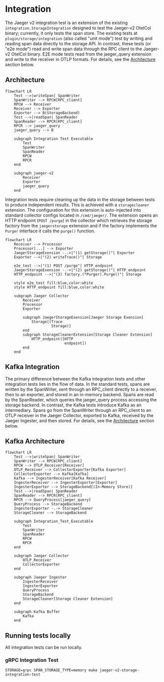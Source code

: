 # Integration

The Jaeger v2 integration test is an extension of the existing `integration.StorageIntegration` designed to test the Jaeger-v2 OtelCol binary; currently, it only tests the span store. The existing tests at `plugin/storage/integration` (also called "unit mode") test by writing and reading span data directly to the storage API. In contrast, these tests (or "e2e mode") read and write span data through the RPC client to the Jaeger-v2 OtelCol binary. E2E mode tests read from the jaeger_query extension and write to the receiver in OTLP formats. For details, see the [Architecture](#architecture) section below.

## Architecture

```mermaid
flowchart LR
    Test -->|writeSpan| SpanWriter
    SpanWriter --> RPCW[RPC_client]
    RPCW --> Receiver
    Receiver --> Exporter
    Exporter --> B(StorageBackend)
    Test -->|readSpan| SpanReader
    SpanReader --> RPCR[RPC_client]
    RPCR --> jaeger_query
    jaeger_query --> B

    subgraph Integration Test Executable
        Test
        SpanWriter
        SpanReader
        RPCW
        RPCR
    end

    subgraph jaeger-v2
        Receiver
        Exporter
        jaeger_query
    end
```

Integration tests require cleaning up the data in the storage between tests to produce independent results. This is achieved with a `storagecleaner` extension. The configuration for this extension is auto-injected into standard collector configs located in `/cmd/jaeger/`. The extension opens an HTTP endpoint (`POST /purge`) in the collector which retrieves the storage factory from the `jaegerstorage` extension and if the factory implements the `Purger` interface it calls the `purge()` function.

```mermaid
flowchart LR
    Receiver --> Processor
    Processor[...] --> Exporter
    JaegerStorageExension -.->|"(1) getStorage()"| Exporter
    Exporter -->|"(2) writeTrace()"| Storage

    e2e_test -->|"(1) POST /purge"| HTTP_endpoint
    JaegerStorageExension -.->|"(2) getStorage()"| HTTP_endpoint
    HTTP_endpoint -->|"(3) factory.(*Purger).Purge()"| Storage

    style e2e_test fill:blue,color:white
    style HTTP_endpoint fill:blue,color:white

    subgraph Jaeger Collector
        Receiver
        Processor
        Exporter

        subgraph JaegerStorageExension[Jaeger Storage Exension]
            Storage[(Trace
                     Storage)]
        end
        subgraph StorageCleanerExtension[Storage Cleaner Extension]
            HTTP_endpoint([HTTP
                           endpoint])
        end
    end
```

## Kafka Integration

The primary difference between the Kafka integration tests and other integration tests lies in the flow of data. In the standard tests, spans are written by the SpanWriter, sent through an RPC_client directly to a receiver, then to an exporter, and stored in an in-memory backend. Spans are read by the SpanReader, which queries the jaeger_query process accessing the storage backend. In contrast, the Kafka tests introduce Kafka as an intermediary. Spans go from the SpanWriter through an RPC_client to an OTLP receiver in the Jaeger Collector, exported to Kafka, received by the Jaeger Ingester, and then stored. For details, see the [Architecture](#KafkaArchitecture) section below.


## Kafka Architecture

``` mermaid
flowchart LR
    Test -->|writeSpan| SpanWriter
    SpanWriter --> RPCW[RPC_client]
    RPCW --> OTLP_Receiver[Receiver]
    OTLP_Receiver --> CollectorExporter[Kafka Exporter]
    CollectorExporter --> Kafka[Kafka]
    Kafka --> IngesterReceiver[Kafka Receiver]
    IngesterReceiver --> IngesterExporter[Exporter]
    IngesterExporter --> StorageBackend[(In-Memory Store)]
    Test -->|readSpan| SpanReader
    SpanReader --> RPCR[RPC_client]
    RPCR --> QueryProcess[jaeger_query]
    QueryProcess --> StorageBackend
    IngesterExporter -.-> StorageCleaner
    StorageCleaner --> StorageBackend

    subgraph Integration_Test_Executable
        Test
        SpanWriter
        SpanReader
        RPCW
        RPCR
    end

    subgraph Jaeger Collector
        OTLP_Receiver
        CollectorExporter
    end

    subgraph Jaeger Ingester
        IngesterReceiver
        IngesterExporter
        QueryProcess
        StorageBackend
        StorageCleaner[Storage Cleaner Extension]
    end

    subgraph Kafka Buffer
        Kafka
    end
```

## Running tests locally

All integration tests can be run locally.

### gRPC Integration Test

```shell
STORAGE=grpc SPAN_STORAGE_TYPE=memory make jaeger-v2-storage-integration-test
```
